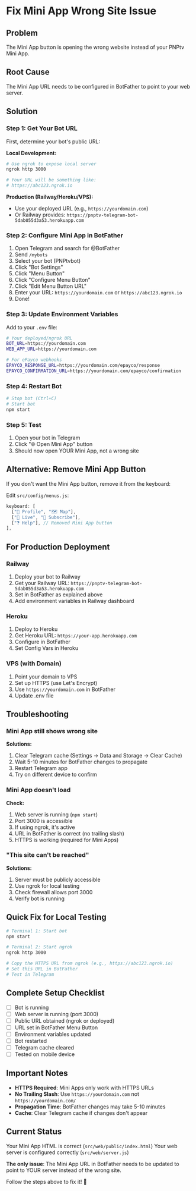 # Fix Mini App Wrong Site Issue

## Problem
The Mini App button is opening the wrong website instead of your PNPtv Mini App.

## Root Cause
The Mini App URL needs to be configured in BotFather to point to your web server.

## Solution

### Step 1: Get Your Bot URL

First, determine your bot's public URL:

**Local Development:**
```bash
# Use ngrok to expose local server
ngrok http 3000

# Your URL will be something like:
# https://abc123.ngrok.io
```

**Production (Railway/Heroku/VPS):**
- Use your deployed URL (e.g., `https://yourdomain.com`)
- Or Railway provides: `https://pnptv-telegram-bot-5dab055d3a53.herokuapp.com`

### Step 2: Configure Mini App in BotFather

1. Open Telegram and search for @BotFather
2. Send `/mybots`
3. Select your bot (PNPtvbot)
4. Click "Bot Settings"
5. Click "Menu Button"
6. Click "Configure Menu Button"
7. Click "Edit Menu Button URL"
8. Enter your URL: `https://yourdomain.com` or `https://abc123.ngrok.io`
9. Done!

### Step 3: Update Environment Variables

Add to your `.env` file:

```bash
# Your deployed/ngrok URL
BOT_URL=https://yourdomain.com
WEB_APP_URL=https://yourdomain.com

# For ePayco webhooks
EPAYCO_RESPONSE_URL=https://yourdomain.com/epayco/response
EPAYCO_CONFIRMATION_URL=https://yourdomain.com/epayco/confirmation
```

### Step 4: Restart Bot

```bash
# Stop bot (Ctrl+C)
# Start bot
npm start
```

### Step 5: Test

1. Open your bot in Telegram
2. Click "🌐 Open Mini App" button
3. Should now open YOUR Mini App, not a wrong site

## Alternative: Remove Mini App Button

If you don't want the Mini App button, remove it from the keyboard:

Edit `src/config/menus.js`:

```javascript
keyboard: [
  ["👤 Profile", "🗺️ Map"],
  ["📡 Live", "💎 Subscribe"],
  ["❓ Help"], // Removed Mini App button
],
```

## For Production Deployment

### Railway

1. Deploy your bot to Railway
2. Get your Railway URL: `https://pnptv-telegram-bot-5dab055d3a53.herokuapp.com`
3. Set in BotFather as explained above
4. Add environment variables in Railway dashboard

### Heroku

1. Deploy to Heroku
2. Get Heroku URL: `https://your-app.herokuapp.com`
3. Configure in BotFather
4. Set Config Vars in Heroku

### VPS (with Domain)

1. Point your domain to VPS
2. Set up HTTPS (use Let's Encrypt)
3. Use `https://yourdomain.com` in BotFather
4. Update .env file

## Troubleshooting

### Mini App still shows wrong site

**Solutions:**
1. Clear Telegram cache (Settings → Data and Storage → Clear Cache)
2. Wait 5-10 minutes for BotFather changes to propagate
3. Restart Telegram app
4. Try on different device to confirm

### Mini App doesn't load

**Check:**
1. Web server is running (`npm start`)
2. Port 3000 is accessible
3. If using ngrok, it's active
4. URL in BotFather is correct (no trailing slash)
5. HTTPS is working (required for Mini Apps)

### "This site can't be reached"

**Solutions:**
1. Server must be publicly accessible
2. Use ngrok for local testing
3. Check firewall allows port 3000
4. Verify bot is running

## Quick Fix for Local Testing

```bash
# Terminal 1: Start bot
npm start

# Terminal 2: Start ngrok
ngrok http 3000

# Copy the HTTPS URL from ngrok (e.g., https://abc123.ngrok.io)
# Set this URL in BotFather
# Test in Telegram
```

## Complete Setup Checklist

- [ ] Bot is running
- [ ] Web server is running (port 3000)
- [ ] Public URL obtained (ngrok or deployed)
- [ ] URL set in BotFather Menu Button
- [ ] Environment variables updated
- [ ] Bot restarted
- [ ] Telegram cache cleared
- [ ] Tested on mobile device

## Important Notes

- **HTTPS Required**: Mini Apps only work with HTTPS URLs
- **No Trailing Slash**: Use `https://yourdomain.com` not `https://yourdomain.com/`
- **Propagation Time**: BotFather changes may take 5-10 minutes
- **Cache**: Clear Telegram cache if changes don't appear

## Current Status

Your Mini App HTML is correct (`src/web/public/index.html`)
Your web server is configured correctly (`src/web/server.js`)

**The only issue**: The Mini App URL in BotFather needs to be updated to point to YOUR server instead of the wrong site.

Follow the steps above to fix it! 🎉

